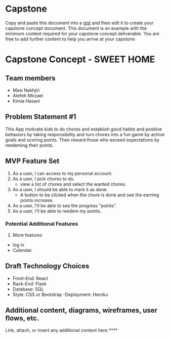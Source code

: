 # Capstone 

Copy and paste this document into a [gist](https://gist.github.com/) and then edit it to create your capstone concept document.  This document is an example with the minimum content required for your capstone concept deliverable.  You are free to add further content to help you arrive at your capstone
# Capstone Concept - SWEET HOME

## Team members 
- Masi Nakhjiri 
- Atefeh Mirzaei 
- Kimia Hasani

## Problem Statement #1

This App motivate kids to do chores and establish good habits and positive behaviors by taking responsibility and turn chores into a fun game by achive goals and scoring points. Then reward those who exceed expectations by reedeming their points.

## MVP Feature Set
1. As a user, I can access to my personal account. 
2. As a user, I pick chores to do.
    - view a list of chores and select the wanted chores.
3. As a user, I should be able to mark it as done.
    - A button to be clicked when the chore is done and see the earning points increase.
4. As a user, I'll be able to see the progress "points".
5. As a user, I'll be able to reedem my points.

    
### Potential Additional Features

1.  More features 
- log in 
- Calendar

## Draft Technology Choices

- Front-End: React
- Back-End: Flask
- Database: SQL
- Style: CSS or Bootstrap
-Deployment: Heroku

## Additional content, diagrams, wireframes, user flows, etc.
Link, attach, or insert any additional content here.****
